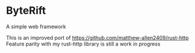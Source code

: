 # ByteRift
A simple web framework

This is an improved port of https://github.com/matthew-allen2409/rust-http
Feature parity with my rust-http library is still a work in progress
